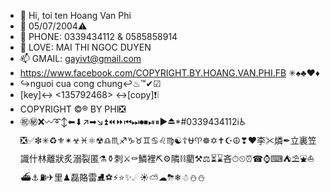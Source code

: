 - 👋 Hi, toi ten Hoang Van Phi
- 👀 05/07/2004⚠
- 🌱 PHONE: 0339434112 & 0585858914
- 💞️ LOVE: MAI THI NGOC DUYEN
- 📫 GMAIL: gayivt@gmail.com
- https://www.facebook.com/COPYRIGHT.BY.HOANG.VAN.PHI.FB ✳♠♣♥♦
- ↪nguoi cua cong chung↩♨™✔☑
- [key]↔ <135792468> ↔[copy]❗❕
- COPYRIGHT ©® BY PHI❎
- ㊗㊙❌〰➰↕⬅⬇↗➡↘⏫⏪⏩⏮⏭⏺⏹⏯⏸▶⏏*#0339434112ℹ♿❎✅❇✳♻⚜✴☣♓⚛☢♎♏♐♑♉♊♋♌♍☯☦⛎♈☸✡✝☪☮❣❤李✂燐✒立裏笠識什林離狀炙溺裂匿⚗⚱刺⚔⚰鱗裡⛏⚙隣⛓藺⚒⚖⏳⌛吝⏱⏲⏰☎⌚⌨⛺⛱⛲⛵⛴⚓⛽✈里♟磊賂雷⛸⚽⚡⭐✨☄☀⛅☁⛈❄☃⛄⛄
<!---
Phi574/Phi574 is a ✨ special ✨ repository because its `README.md` (this file) appears on your GitHub profile.
You can click the Preview link to take a look at your changes.
--->
